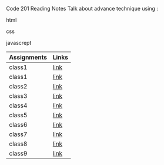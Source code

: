 Code 201 Reading Notes
Talk about advance technique using :

html

css

javascrept

| Assignments    |      Links   |
| -------------  | -------------|
| class1     |    [link](class-00.md)      |
| class1     |    [link](class-01.md)      |
| class2     |    [link](class-02.md)      | 
|  class3    |    [link](class-03.md)      |
|  class4    |    [link](class-04.md)      | 
|  class5    |    [link](class-05.md)      | 
|  class6    |    [link](class-06.md)      |
|  class7    |    [link](class-07.md)      |
|  class8    |    [link](class-08.md)      | 
|  class9    |    [link](class-09.md)      |
